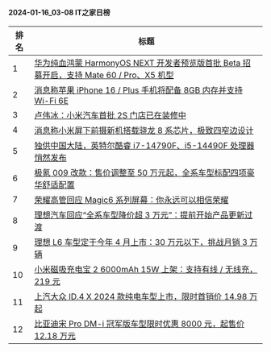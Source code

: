 #### 2024-01-16_03-08  IT之家日榜

| 排名 | 标题|
| --- | ---|
| 1 | [华为纯血鸿蒙 HarmonyOS NEXT 开发者预览版首批 Beta 招募开启，支持 Mate 60 / Pro、X5 机型](https://www.ithome.com/0/745/256.htm) |
| 2 | [消息称苹果 iPhone 16 / Plus 手机将配备 8GB 内存并支持 Wi-Fi 6E](https://www.ithome.com/0/745/232.htm) |
| 3 | [卢伟冰：小米汽车首批 2S 门店已在装修中](https://www.ithome.com/0/745/332.htm) |
| 4 | [消息称小米屏下前摄新机搭载骁龙 8 系芯片，极致四窄边设计](https://www.ithome.com/0/745/364.htm) |
| 5 | [独供中国大陆，英特尔酷睿 i7-14790F、i5-14490F 处理器悄然发布](https://www.ithome.com/0/745/340.htm) |
| 6 | [极氪 009 改款：售价调整至 50 万元起，全系车型标配四项豪华舒适配置](https://www.ithome.com/0/745/237.htm) |
| 7 | [荣耀高管回应 Magic6 系列屏幕：你永远可以相信荣耀](https://www.ithome.com/0/745/338.htm) |
| 8 | [理想汽车回应“全系车型降价超 3 万元”：提前开始产品更新过渡](https://www.ithome.com/0/745/305.htm) |
| 9 | [理想 L6 车型定于今年 4 月上市：30 万元以下，挑战月销 3 万辆](https://www.ithome.com/0/745/264.htm) |
| 10 | [小米磁吸充电宝 2 6000mAh 15W 上架：支持有线 / 无线充，219 元](https://www.ithome.com/0/745/285.htm) |
| 11 | [上汽大众 ID.4 X 2024 款纯电车型上市，限时首销价 14.98 万起](https://www.ithome.com/0/745/273.htm) |
| 12 | [比亚迪宋 Pro DM-i 冠军版车型限时优惠 8000 元，起售价 12.18 万元](https://www.ithome.com/0/745/344.htm) |
